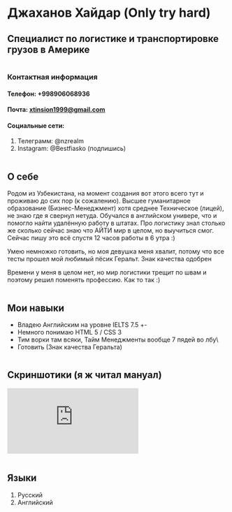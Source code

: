 # Джаханов Хайдар (Only try hard)
## Специалист по логистике и транспортировке грузов в Америке
```
```
### Контактная информация
#### Телефон: +998906068936
#### Почта: xtinsion1999@gmail.com
#### Социальные сети:
1. Телеграмм: @nzrealm
2. Instagram: @Bestfiasko (подпишись)
```
```
## О себе

Родом из Узбекистана, на момент создания вот этого всего тут и проживаю до сих пор (к сожалению). Высшее гуманитарное образование (Бизнес-Менеджмент) хотя среднее Техническое (лицей), не знаю где я свернул нетуда. Обучался в английском универе, что и помогло найти удалённую работу в штатах. Про логистику знал столько же сколько сейчас знаю что АЙТИ мир в целом, но выучиться смог. Сейчас пишу это всё спустя 12 часов работы в 6 утра :)

Умею немножко готовить, но моя девушка меня хвалит, потому что все тесты прошел мой любимый пёсик Геральт. Знак качества одобрен

Времени у меня в целом нет, но мир логистики трещит по швам и поэтому решил поменять профессию. Как то так :)

```
```
## Мои навыки
* Владею Английским на уровне IELTS 7.5 +-
* Немного понимаю HTML 5 / CSS 3
* Тим ворки там всяки, Тайм Менеджменты вообще 7 пядей во лбу\
* Готовить (Знак качества Геральта)

```
```
## Скриншотики (я ж читал мануал)

![прошел английский тест - ссылка на гугл драйв](https://files.fm/thumb_show.php?i=2rvb8rfrg)  

```
```
## Языки

1. Русский
2. Английский